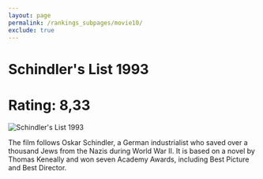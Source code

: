 ```yaml
---
layout: page
permalink: /rankings_subpages/movie10/
exclude: true
---
```

    
# Schindler's List 1993
# Rating: 8,33
![Schindler's List 1993](https://fwcdn.pl/fpo/12/11/1211/7876866_1.7.webp)


The film follows Oskar Schindler, a German industrialist who saved over a thousand Jews from the Nazis during World War II. It is based on a novel by Thomas Keneally and won seven Academy Awards, including Best Picture and Best Director.